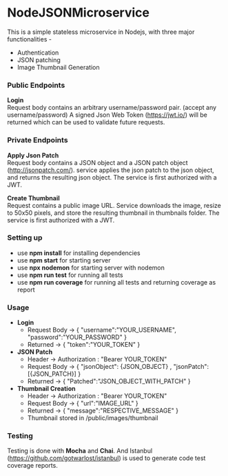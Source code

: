 # NodeJSONMicroservice
This is a simple stateless microservice in Nodejs, with three major functionalities -
- Authentication
- JSON patching
- Image Thumbnail Generation

### Public Endpoints
**Login**<br>
Request body contains an arbitrary username/password pair. (accept any username/password)
A signed Json Web Token (https://jwt.io/) will be returned which can be used to validate future requests.

### Private Endpoints
**Apply Json Patch**<br>
Request body contains a JSON object and a JSON patch object (http://jsonpatch.com/).
service applies the json patch to the json object, and returns the resulting json object. 
The service is first authorized with a JWT.

**Create Thumbnail**<br>
Request contains a public image URL.
Service downloads the image, resize to 50x50 pixels, and store the resulting thumbnail in thumbnails folder.
The service is first authorized with a JWT.

### Setting up
- use **npm install** for installing dependencies
- use **npm start** for starting server
- use **npx nodemon** for starting server with nodemon
- use **npm run test** for running all tests
- use **npm run coverage** for running all tests and returning coverage as report

### Usage
- **Login**
  - Request Body -> { "username":"YOUR_USERNAME", "password":"YOUR_PASSWORD" }
  - Returned -> { "token":"YOUR_TOKEN" }
- **JSON Patch**
  - Header -> Authorization : "Bearer YOUR_TOKEN"
  - Request Body -> { "jsonObject": {JSON_OBJECT} , "jsonPatch": [{JSON_PATCH}] }
  - Returned -> { "Patched":"JSON_OBJECT_WITH_PATCH" }
- **Thumbnail Creation**
  - Header -> Authorization : "Bearer YOUR_TOKEN"
  - Request Body -> { "url":"IMAGE_URL" }
  - Returned -> { "message":"RESPECTIVE_MESSAGE" }
  - Thumbnail stored in /public/images/thumbnail
  
### Testing 
Testing is done with **Mocha** and **Chai**. 
And Istanbul (https://github.com/gotwarlost/istanbul) is used to generate code test coverage reports.
